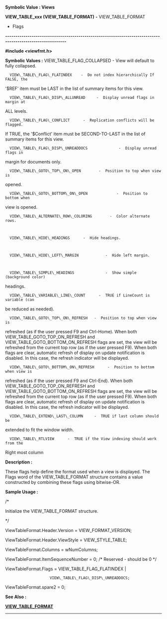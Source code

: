 




<!--
 /\* Font Definitions \*/
 @font-face
 {font-family:Courier;
 panose-1:2 7 4 9 2 2 5 2 4 4;}
@font-face
 {font-family:"Tms Rmn";
 panose-1:2 2 6 3 4 5 5 2 3 4;}
@font-face
 {font-family:Helv;
 panose-1:2 11 6 4 2 2 2 3 2 4;}
@font-face
 {font-family:"Cambria Math";
 panose-1:2 4 5 3 5 4 6 3 2 4;}
 /\* Style Definitions \*/
 p.MsoNormal, li.MsoNormal, div.MsoNormal
 {margin-top:0cm;
 margin-right:0cm;
 margin-bottom:8.0pt;
 margin-left:0cm;
 line-height:107%;
 font-size:11.0pt;
 font-family:"Calibri",sans-serif;}
.MsoChpDefault
 {font-size:11.0pt;}
.MsoPapDefault
 {margin-bottom:8.0pt;
 line-height:107%;}
 /\* Page Definitions \*/
 @page WordSection1
 {size:612.0pt 792.0pt;
 margin:72.0pt 72.0pt 72.0pt 72.0pt;}
div.WordSection1
 {page:WordSection1;}
-->




 


**Symbolic Value : Views**



**VIEW\_TABLE\_xxx (VIEW\_TABLE\_FORMAT)** **-** VIEW\_TABLE\_FORMAT
- Flags


**----------------------------------------------------------------------------------------------------------**



**#include <viewfmt.h>**


 **Symbolic Values :**      VIEW\_TABLE\_FLAG\_COLLAPSED   -  View will default to fully
collapsed.  

  

      VIEW\_TABLE\_FLAG\_FLATINDEX    -  Do not index hierarchically If FALSE, the
'$REF' item must be LAST in the list of summary items for this view.  

  

      VIEW\_TABLE\_FLAG\_DISP\_ALLUNREAD     -  Display unread flags in margin at
ALL levels.  

  

      VIEW\_TABLE\_FLAG\_CONFLICT      -  Replication conflicts will be flagged.
If TRUE, the '$Conflict' item must be SECOND-TO-LAST in the list of summary
items for this view.  

  

      VIEW\_TABLE\_FLAG\_DISP\_UNREADDOCS              -  Display unread flags in
margin for documents only.  

  

      VIEW\_TABLE\_GOTO\_TOP\_ON\_OPEN        -  Position to top when view is
opened.  

  

      VIEW\_TABLE\_GOTO\_BOTTOM\_ON\_OPEN             -  Position to bottom when
view is opened.  

  

      VIEW\_TABLE\_ALTERNATE\_ROW\_COLORING        -  Color alternate rows.  

  

      VIEW\_TABLE\_HIDE\_HEADINGS      -  Hide headings.  

  

      VIEW\_TABLE\_HIDE\_LEFT\_MARGIN            -  Hide left margin.  

  

      VIEW\_TABLE\_SIMPLE\_HEADINGS              -  Show simple (background color)
headings.  

  

      VIEW\_TABLE\_VARIABLE\_LINE\_COUNT      -  TRUE if LineCount is variable (can
be reduced as needed).  

  

      VIEW\_TABLE\_GOTO\_TOP\_ON\_REFRESH   -  Position to top when view is
refreshed (as if the user pressed F9 and Ctrl-Home). When both
VIEW\_TABLE\_GOTO\_TOP\_ON\_REFRESH and VIEW\_TABLE\_GOTO\_BOTTOM\_ON\_REFRESH flags are
set, the view will be refreshed from the current top row (as if the user
pressed F9). When both flags are clear, automatic refresh of display on update
notification is disabled. In this case, the refresh indicator will be
displayed.  

  

      VIEW\_TABLE\_GOTO\_BOTTOM\_ON\_REFRESH      -  Position to bottom when view is
refreshed (as if the user pressed F9 and Ctrl-End). When both
VIEW\_TABLE\_GOTO\_TOP\_ON\_REFRESH and VIEW\_TABLE\_GOTO\_BOTTOM\_ON\_REFRESH flags are
set, the view will be refreshed from the current top row (as if the user
pressed F9). When both flags are clear, automatic refresh of display on update
notification is disabled. In this case, the refresh indicator will be
displayed.  

  

      VIEW\_TABLE\_EXTEND\_LAST\_COLUMN     -  TRUE if last column should be
extended to fit the window width.  

  

      VIEW\_TABLE\_RTLVIEW      -  TRUE if the View indexing should work from the
Right most column  

  




**Description :**



These flags
help define the format  used when a view is displayed. The Flags word of the
VIEW\_TABLE\_FORMAT structure contains a value constructed by combining these
flags using bitwise-OR.


 **Sample Usage :**


/\*  

 Initialize the VIEW\_TABLE\_FORMAT structure.  

 \*/  

  

ViewTableFormat.Header.Version = VIEW\_FORMAT\_VERSION;  

ViewTableFormat.Header.ViewStyle = VIEW\_STYLE\_TABLE;  

ViewTableFormat.Columns = wNumColumns;  

ViewTableFormat.ItemSequenceNumber = 0;  /\* Reserved - should be 0 \*/  

      

ViewTableFormat.Flags = VIEW\_TABLE\_FLAG\_FLATINDEX |  

                        VIEW\_TABLE\_FLAG\_DISP\_UNREADDOCS;  

  

ViewTableFormat.spare2 = 0;


 **See Also :**


**[VIEW\_TABLE\_FORMAT](VIEW_TABLE_FORMAT.md)**



----------------------------------------------------------------------------------------------------------


 





